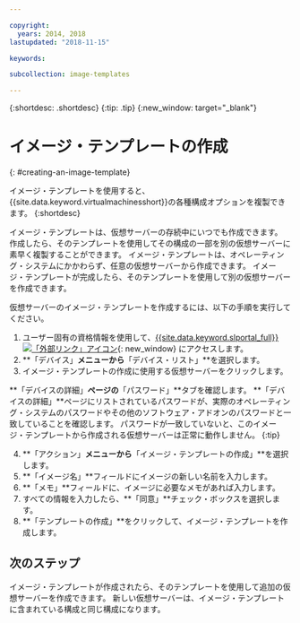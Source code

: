 ```yaml
---

copyright:
  years: 2014, 2018
lastupdated: "2018-11-15"

keywords:

subcollection: image-templates

---
```


{:shortdesc: .shortdesc}
{:tip: .tip}
{:new_window: target="_blank"}


# イメージ・テンプレートの作成
{: #creating-an-image-template}

イメージ・テンプレートを使用すると、{{site.data.keyword.virtualmachinesshort}}の各種構成オプションを複製できます。
{:shortdesc}

イメージ・テンプレートは、仮想サーバーの存続中にいつでも作成できます。 作成したら、そのテンプレートを使用してその構成の一部を別の仮想サーバーに素早く複製することができます。 イメージ・テンプレートは、オペレーティング・システムにかかわらず、任意の仮想サーバーから作成できます。 イメージ・テンプレートが完成したら、そのテンプレートを使用して別の仮想サーバーを作成できます。

仮想サーバーのイメージ・テンプレートを作成するには、以下の手順を実行してください。

1. ユーザー固有の資格情報を使用して、[{{site.data.keyword.slportal_full}} ![「外部リンク」アイコン](../../icons/launch-glyph.svg "「外部リンク」アイコン")](https://control.softlayer.com/){: new_window} にアクセスします。
2. **「デバイス」**メニューから**「デバイス・リスト」**を選択します。
3. イメージ・テンプレートの作成に使用する仮想サーバーをクリックします。

  **「デバイスの詳細」**ページの**「パスワード」**タブを確認します。 **「デバイスの詳細」**ページにリストされているパスワードが、実際のオペレーティング・システムのパスワードやその他のソフトウェア・アドオンのパスワードと一致していることを確認します。 パスワードが一致していないと、このイメージ・テンプレートから作成される仮想サーバーは正常に動作しません。
  {:tip}

4. **「アクション」**メニューから**「イメージ・テンプレートの作成」**を選択します。
5. **「イメージ名」**フィールドにイメージの新しい名前を入力します。
6. **「メモ」**フィールドに、イメージに必要なメモがあれば入力します。
7. すべての情報を入力したら、**「同意」**チェック・ボックスを選択します。
8. **「テンプレートの作成」**をクリックして、イメージ・テンプレートを作成します。

## 次のステップ

イメージ・テンプレートが作成されたら、そのテンプレートを使用して追加の仮想サーバーを作成できます。 新しい仮想サーバーは、イメージ・テンプレートに含まれている構成と同じ構成になります。
